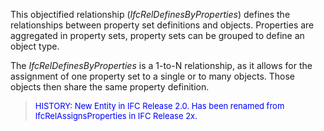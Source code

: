 This objectified relationship (_IfcRelDefinesByProperties_) defines the relationships between property set definitions and objects. Properties are aggregated in property sets, property sets can be grouped to define an object type.

The _IfcRelDefinesByProperties_ is a 1-to-N relationship, as it allows for the assignment of one property set to a single or to many objects. Those objects then share the same property definition.

> <font color="#0000FF" size="-1">HISTORY: New Entity in IFC
		Release 2.0. Has been renamed from IfcRelAssignsProperties in IFC Release
		2x.</font>